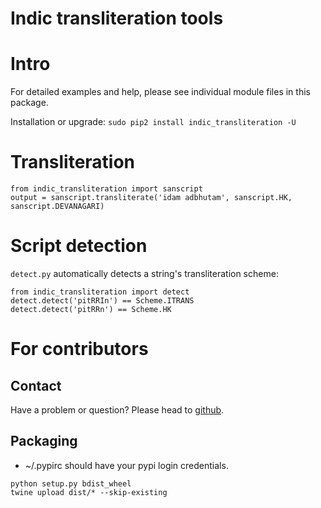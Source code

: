 Indic transliteration tools
=======================
# Intro
For detailed examples and help, please see individual module files in this package.

Installation or upgrade: `sudo pip2 install indic_transliteration -U`

# Transliteration
```
from indic_transliteration import sanscript
output = sanscript.transliterate('idam adbhutam', sanscript.HK, sanscript.DEVANAGARI)
```

# Script detection
`detect.py` automatically detects a string's transliteration scheme:
```
from indic_transliteration import detect
detect.detect('pitRRIn') == Scheme.ITRANS
detect.detect('pitRRn') == Scheme.HK
```

# For contributors
## Contact
Have a problem or question? Please head to [github](https://github.com/sanskrit-coders/indic_transliteration).

## Packaging
* ~/.pypirc should have your pypi login credentials.
```
python setup.py bdist_wheel
twine upload dist/* --skip-existing
```